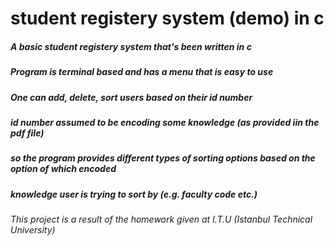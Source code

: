 # student registery system (demo) in c

##### A basic student registery system that's been written in c
##### Program is terminal based and has a menu that is easy to use
##### One can add, delete, sort users based on their id number
##### id number assumed to be encoding some knowledge (as provided iin the pdf file)
##### so the program provides different types of sorting options based on the option of which encoded
##### knowledge user is trying to sort by (e.g. faculty code etc.)


###### This project is a result of the homework given at I.T.U (Istanbul Technical University)
